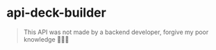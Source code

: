 # api-deck-builder

> This API was not made by a backend developer, forgive my poor knowledge 🤦🏻‍♂️

